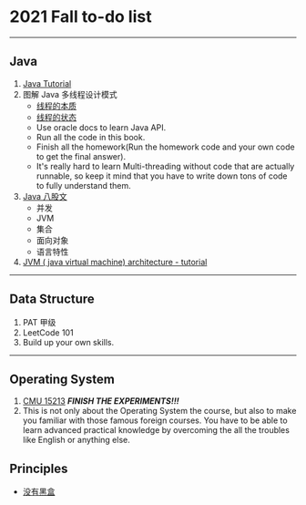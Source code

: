 # 2021 Fall to-do list
---
## Java
1. [Java Tutorial](https://www.w3schools.com/java/)
2. 图解 Java 多线程设计模式
    - [线程的本质](https://www.zhihu.com/question/469947035/answer/1986796093)
    - [线程的状态](https://docs.oracle.com/javase/1.5.0/docs/api/java/lang/Thread.State.html)
    - Use oracle docs to learn Java API.
    - Run all the code in this book. 
    - Finish all the homework(Run the homework code and your own code to get the final answer).
    - It's really hard to learn Multi-threading without code that are actually runnable, so keep it mind that you have to write down tons of code to fully understand them.
3. [Java 八股文](https://zhuanlan.zhihu.com/p/388492859)
    - 并发 
    - JVM
    - 集合
    - 面向对象
    - 语言特性
4. [JVM ( java virtual machine) architecture - tutorial](https://www.youtube.com/watch?v=ZBJ0u9MaKtM)
---
## Data Structure
1. PAT 甲级
2. LeetCode 101
3. Build up your own skills.
---
## Operating System
1. [CMU 15213](https://github.com/conanhujinming/comments-for-awesome-courses) ***FINISH THE EXPERIMENTS!!!***
2. This is not only about the Operating System the course, but also to make you familiar with those famous foreign courses. You have to be able to learn advanced practical knowledge by overcoming the all the troubles like English or anything else.
## Principles
- [没有黑盒](https://www.zhihu.com/question/59351128/answer/2076787922)